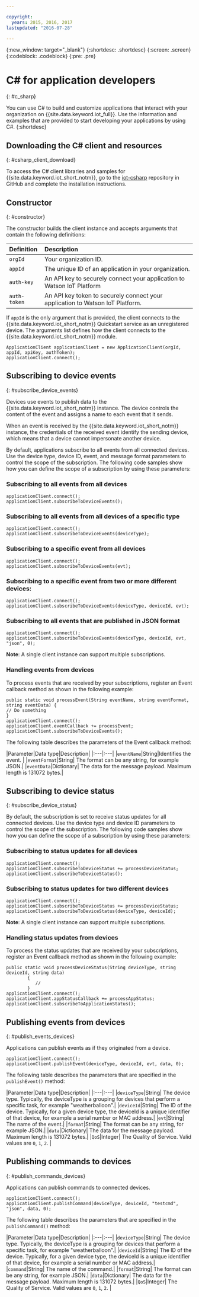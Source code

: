 ```yaml
---

copyright:
  years: 2015, 2016, 2017
lastupdated: "2016-07-28"

---
```


  {:new_window: target="_blank"}
{:shortdesc: .shortdesc}
{:screen: .screen}
{:codeblock: .codeblock}
{:pre: .pre}


# ﻿C# for application developers
{: #c_sharp}


You can use C# to build and customize applications that interact with your organization on {{site.data.keyword.iot_full}}. Use the information and examples that are provided to start developing your applications by using C#.
{:shortdesc}

## Downloading the C# client and resources
{: #csharp_client_download}

To access the C# client libraries and samples for {{site.data.keyword.iot_short_notm}}, go to the [iot-csharp](https://github.com/ibm-watson-iot/iot-csharp) repository in GitHub and complete the installation instructions.


## Constructor
{: #constructor}

The constructor builds the client instance and accepts arguments that contain the following definitions:

|Definition |Description |
|:---|:---|
|`orgId`   |Your organization ID.|
|`appId`   |The unique ID of an application in your organization.|
|`auth-key`   |An API key to securely connect your application to Watson IoT Platform|
|`auth-token`   |An API key token to securely connect your application to Watson IoT Platform.|

If `appId` is the only argument that is provided, the client connects to the {{site.data.keyword.iot_short_notm}} Quickstart service as an unregistered device. The arguments list defines how the client connects to the  {{site.data.keyword.iot_short_notm}} module.

```
ApplicationClient applicationClient = new ApplicationClient(orgId, appId, apiKey, authToken);  
applicationClient.connect();
```


## Subscribing to device events
{: #subscribe_device_events}

Devices use events to publish data to the {{site.data.keyword.iot_short_notm}} instance. The device controls the content of the event and assigns a name to each event that it sends.

When an event is received by the {{site.data.keyword.iot_short_notm}} instance, the credentials of the received event identify the sending device, which means that a device cannot impersonate another device.

By default, applications subscribe to all events from all connected devices. Use the device type, device ID, event, and message format parameters to control the scope of the subscription. The following code samples show how you can define the scope of a subscription by using these parameters:

### Subscribing to all events from all devices

```
applicationClient.connect();
applicationClient.subscribeToDeviceEvents();
```

### Subscribing to all events from all devices of a specific type

```
applicationClient.connect();
applicationClient.subscribeToDeviceEvents(deviceType);
```

### Subscribing to a specific event from all devices

```
applicationClient.connect();
applicationClient.subscribeToDeviceEvents(evt);
```

###  Subscribing to a specific event from two or more different devices:

```
applicationClient.connect();
applicationClient.subscribeToDeviceEvents(deviceType, deviceId, evt);
```

### Subscribing to all events that are published in JSON format

```
applicationClient.connect();
applicationClient.subscribeToDeviceEvents(deviceType, deviceId, evt, "json", 0);
```

**Note**: A single client instance can support multiple subscriptions.

### Handling events from devices

To process events that are received by your subscriptions, register an Event callback method as shown in the following example:

```
public static void processEvent(String eventName, string eventFormat, string eventData) {
// Do something
}
applicationClient.connect();
applicationClient.eventCallback += processEvent;
applicationClient.subscribeToDeviceEvents();
```
The following table describes the parameters of the Event callback method:

|Parameter|Data type|Description|
|:---|:---|
|`eventName`|String|Identifies the event. |
|`eventFormat`|String| The format can be any string, for example JSON.|
|`eventData`|Dictionary| The data for the message payload. Maximum length is 131072 bytes.|


## Subscribing to device status
{: #subscribe_device_status}

By default, the subscription is set to receive status updates for all connected devices. Use the device type and device ID parameters to control the scope of the subscription. The following code samples show how you can define the scope of a subscription by using these parameters:

### Subscribing to status updates for all devices

```
applicationClient.connect();
applicationClient.subscribeToDeviceStatus += processDeviceStatus;
applicationClient.subscribeToDeviceStatus();
```

### Subscribing to status updates for two different devices

```
applicationClient.connect();
applicationClient.subscribeToDeviceStatus += processDeviceStatus;
applicationClient.subscribeToDeviceStatus(deviceType, deviceId);
```

**Note**: A single client instance can support multiple subscriptions.

### Handling status updates from devices

To process the status updates that are received by your subscriptions, register an Event callback method as shown in the following example:

```
public static void processDeviceStatus(String deviceType, string deviceId, string data)
        {
           //
        }
applicationClient.connect();
applicationClient.appStatusCallback += processAppStatus;
applicationClient.subscribeToApplicationStatus();
```

## Publishing events from devices
{: #publish_events_devices}

Applications can publish events as if they originated from a device.

```
applicationClient.connect();
applicationClient.publishEvent(deviceType, deviceId, evt, data, 0);

```

The following table describes the parameters that are specified in the `publishEvent()` method:

|Parameter|Data type|Description|
|:---|:---|
|`deviceType`|String| The device type. Typically, the deviceType is a grouping for devices that perform a specific task, for example "weatherballoon".|
|`deviceId`|String| The ID of the device. Typically, for a given device type, the deviceId is a unique identifier of that device, for example a serial number or MAC address.|
|`evt`|String| The name of the event.|
|`format`|String| The format can be any string, for example JSON.|
|`data`|Dictionary| The data for the message payload. Maximum length is 131072 bytes.|
|`QoS`|Integer| The Quality of Service. Valid values are `0`, `1`, `2`. |


## Publishing commands to devices
{: #publish_commands_devices}

Applications can publish commands to connected devices.

```
applicationClient.connect();
applicationClient.publishCommand(deviceType, deviceId, "testcmd", "json", data, 0);
```
The following table describes the parameters that are specified in the `publishCommand()` method:

|Parameter|Data type|Description|
|:---|:---|
|`deviceType`|String| The device type. Typically, the deviceType is a grouping for devices that perform a specific task, for example "weatherballoon".|
|`deviceId`|String| The ID of the device. Typically, for a given device type, the deviceId is a unique identifier of that device, for example a serial number or MAC address.|
|`command`|String| The name of the command.|
|`format`|String| The format can be any string, for example JSON.|
|`data`|Dictionary| The data for the message payload. Maximum length is 131072 bytes.|
|`QoS`|Integer| The Quality of Service. Valid values are `0`, `1`, `2`. |
